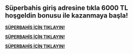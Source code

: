 ## Süperbahis giriş adresine tıkla 6000 TL hoşgeldin bonusu ile kazanmaya başla!  

**[SÜPERBAHİS İÇİN TIKLAYIN!](https://tinyurl.com/2p6k2rz6)**

**[SÜPERBAHİS İÇİN TIKLAYIN!](https://tinyurl.com/2p6k2rz6)**

**[SÜPERBAHİS İÇİN TIKLAYIN!](https://tinyurl.com/2p6k2rz6)**
